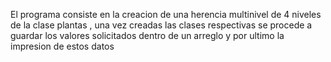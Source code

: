 El programa consiste en la creacion de una herencia multinivel de 4 niveles de la clase plantas
, una vez creadas las clases respectivas se procede a guardar los valores solicitados dentro de un arreglo
y por ultimo la impresion de estos datos


